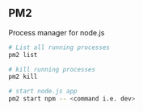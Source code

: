 ## PM2

Process manager for node.js

````bash
# List all running processes
pm2 list

# kill running processes
pm2 kill

# start node.js app
pm2 start npm -- <command i.e. dev>
````

